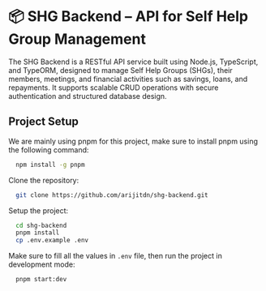 # 📦 SHG Backend – API for Self Help Group Management

The SHG Backend is a RESTful API service built using Node.js, TypeScript, and TypeORM, designed to manage Self Help Groups (SHGs), their members, meetings, and financial activities such as savings, loans, and repayments. It supports scalable CRUD operations with secure authentication and structured database design.

## Project Setup

We are mainly using pnpm for this project, make sure to install pnpm using the following command:

```bash
  npm install -g pnpm
```

Clone the repository:

```bash
  git clone https://github.com/arijitdn/shg-backend.git
```

Setup the project:

```bash
  cd shg-backend
  pnpm install
  cp .env.example .env
```

Make sure to fill all the values in `.env` file, then run the project in development mode:

```bash
  pnpm start:dev
```
